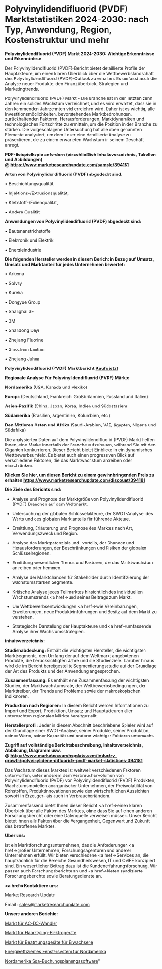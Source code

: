 # Polyvinylidendifluorid (PVDF) Marktstatistiken 2024-2030: nach Typ, Anwendung, Region, Kostenstruktur und mehr

<strong>Polyvinylidendifluorid (PVDF) Markt 2024-2030: Wichtige Erkenntnisse und Erkenntnisse</strong>

Der Polyvinylidendifluorid (PVDF)-Bericht bietet detaillierte Profile der Hauptakteure, um einen klaren Überblick über die Wettbewerbslandschaft des Polyvinylidendifluorid (PVDF)-Outlook zu erhalten. Es umfasst auch die Analyse neuer Produkte, den Finanzüberblick, Strategien und Marketingtrends.

Polyvinylidendifluorid (PVDF) Markt - Die Branche hat in den letzten zehn Jahren ein solides Wachstum verzeichnet, und es wird erwartet, dass sie in den kommenden Jahrzehnten viel erreichen wird. Daher ist es wichtig, alle Investitionsmöglichkeiten, bevorstehenden Marktbedrohungen, zurückhaltenden Faktoren, Herausforderungen, Marktdynamiken und technologischen Fortschritte zu ermitteln, um die Position in der Branche zu stärken. Die vorgeschlagene Untersuchung hat alle oben genannten Elemente analysiert, um dem Leser eine detaillierte Analyse zu präsentieren, die zu einem erwarteten Wachstum in seinem Geschäft anregt.

<strong><b>PDF-Beispielkopie anfordern (einschließlich Inhaltsverzeichnis, Tabellen und Abbildungen) @ </b></strong><strong><a href=https://www.marketresearchupdate.com/sample/394181><strong>https://www.marketresearchupdate.com/sample/394181</u></a></strong></strong>

<strong>Arten von Polyvinylidendifluorid (PVDF) abgedeckt sind:</strong>

• Beschichtungsqualität,

• Injektions-/Extrusionsqualität,

• Klebstoff-/Folienqualität,

• Andere Qualität

<strong>Anwendungen von Polyvinylidendifluorid (PVDF) abgedeckt sind:</strong>

• Bautenanstrichstoffe

• Elektronik und Elektrik

• Energieindustrie

<strong>Die folgenden Hersteller werden in diesem Bericht in Bezug auf Umsatz, Umsatz und Marktanteil für jedes Unternehmen bewertet:</strong>

• Arkema

• Solvay

• Kureha

• Dongyue Group

• Shanghai 3F

• 3M

• Shandong Deyi

• Zhejiang Fluorine

• Sinochem Lantian

• Zhejiang Juhua

<strong>Polyvinylidendifluorid (PVDF) Marktbericht <a href=https://www.marketresearchupdate.com/buynow/394181>Kaufe jetzt</a></strong>

<strong>Regionale Analyse Für Polyvinylidendifluorid (PVDF) Märkte</strong>

<strong>Nordamerika</strong> (USA, Kanada und Mexiko)

<strong>Europa</strong> (Deutschland, Frankreich, Großbritannien, Russland und Italien)

<strong>Asien-Pazifik</strong> (China, Japan, Korea, Indien und Südostasien)

<strong>Südamerika</strong> (Brasilien, Argentinien, Kolumbien, etc.)

<strong>Den Mittleren</strong> <strong>Osten und Afrika</strong> (Saudi-Arabien, VAE, ägypten, Nigeria und Südafrika)

Die analysierten Daten auf dem Polyvinylidendifluorid (PVDF) Markt helfen Ihnen, eine Marke innerhalb der Branche aufzubauen, während Sie mit den Giganten konkurrieren. Dieser Bericht bietet Einblicke in ein dynamisches Wettbewerbsumfeld. Es bietet auch einen progressiven Blick auf verschiedene Faktoren, die das Marktwachstum antreiben oder einschränken.

<strong>Klicken Sie hier, um diesen Bericht zu einem gewinnbringenden Preis zu erhalten
</strong><strong><a href=https://www.marketresearchupdate.com/discount/394181>https://www.marketresearchupdate.com/discount/394181</b></u></strong></a>

<strong>Die Ziele des Berichts sind:</strong>

- Analyse und Prognose der Marktgröße von Polyvinylidendifluorid (PVDF) Branchen auf dem Weltmarkt.

- Untersuchung der globalen Schlüsselakteure, der SWOT-Analyse, des Werts und des globalen Marktanteils für führende Akteure.

- Ermittlung, Erläuterung und Prognose des Marktes nach Art, Verwendungszweck und Region.

- Analyse des Marktpotenzials und -vorteils, der Chancen und Herausforderungen, der Beschränkungen und Risiken der globalen Schlüsselregionen.

- Ermittlung wesentlicher Trends und Faktoren, die das Marktwachstum antreiben oder hemmen.

- Analyse der Marktchancen für Stakeholder durch Identifizierung der wachstumsstarken Segmente.

- Kritische Analyse jedes Teilmarktes hinsichtlich des individuellen Wachstumstrends <a href=>und</a> seines Beitrags zum Markt.

- Um Wettbewerbsentwicklungen <a href=>wie</a> Vereinbarungen, Erweiterungen, neue Produkteinführungen und Besitz auf dem Markt zu verstehen.

- Strategische Darstellung der Hauptakteure und <a href=>umfas</a>sende Analyse ihrer Wachstumsstrategien.

<strong>Inhaltsverzeichnis:</strong>

<strong>Studienabdeckung:</strong> Enthält die wichtigsten Hersteller, die wichtigsten Marktsegmente, den Umfang der auf dem Weltmarkt angebotenen Produkte, die berücksichtigten Jahre und die Studienziele. Darüber hinaus wird die im Bericht bereitgestellte Segmentierungsstudie auf der Grundlage der Art des Produkts und der Anwendung angesprochen.

<strong>Zusammenfassung:</strong> Es enthält eine Zusammenfassung der wichtigsten Studien, der Marktwachstumsrate, der Wettbewerbsbedingungen, der Markttreiber, der Trends und Probleme sowie der makroskopischen Indikatoren.

<strong>Produktion nach Regionen:</strong> In diesem Bericht werden Informationen zu Import und Export, Produktion, Umsatz und Hauptakteuren aller untersuchten regionalen Märkte bereitgestellt.

<strong>Herstellerprofil:</strong> Jeder in diesem Abschnitt beschriebene Spieler wird auf der Grundlage einer SWOT-Analyse, seiner Produkte, seiner Produktion, seines Werts, seiner Kapazität und anderer wichtiger Faktoren untersucht.

<strong><b>Zugriff auf vollständige Berichtsbeschreibung, Inhaltsverzeichnis, Abbildung, Diagramm usw. @ </b></strong><strong><a href=https://www.marketresearchupdate.com/industry-growth/polyvinylidene-difluoride-pvdf-market-statistices-394181>https://www.marketresearchupdate.com/industry-growth/polyvinylidene-difluoride-pvdf-market-statistices-394181</a></strong>

Das Wachstum dieses Marktes ist weltweit verschiedenen Faktoren unterworfen, unter anderem dem Verbrauchervolumen von Polyvinylidendifluorid (PVDF) von Polyvinylidendifluorid (PVDF) Produkten, Wachstumsmodellen anorganischer Unternehmen, der Preisvolatilität von Rohstoffen, Produktinnovationen sowie den wirtschaftlichen Aussichten sowohl in Erzeuger- als auch in Verbraucherländern.

Zusammenfassend bietet Ihnen dieser Bericht <a href=>einen</a> klaren Überblick über alle Fakten des Marktes, ohne dass Sie auf einen anderen Forschungsbericht oder eine Datenquelle verweisen müssen. Unser Bericht bietet Ihnen alle Fakten über die Vergangenheit, Gegenwart und Zukunft des betroffenen Marktes.

<strong>Über uns:</strong>

 ist ein Marktforschungsunternehmen, das die Anforderungen <a href=>großer</a> Unternehmen, Forschungsagenturen und anderer Unternehmen erfüllt. Wir bieten verschiedene <a href=>Services</a> an, die hauptsächlich für die Bereiche Gesundheitswesen, IT und CMFE konzipiert sind. Ein wesentlicher Beitrag dazu ist die Kundenerfahrungsforschung. Wir passen auch Forschungsberichte an und <a href=>bieten</a> syndizierte Forschungsberichte sowie Beratungsdienste an.

<strong><a href=>Kontaktiere uns:</a></strong>

Market Research Update

Email : sales@marketresearchupdate.com

<strong>Unsere anderen Berichte:</strong>

<a href=https://www.linkedin.com/pulse/ac-dc-converter-market-2023-2029-in-depth-report>Markt für AC-DC-Wandler</a>

<a href=https://www.linkedin.com/pulse/hair-styling-electrics-market-size-share-outlook>Markt für Haarstyling-Elektrogeräte</a>

<a href=https://www.linkedin.com/pulse/adult-ventilators-market-size-industry-growth>Markt für Beatmungsgeräte für Erwachsene</a>

<a href=https://www.linkedin.com/pulse/north-america-energy-efficient-window-system>Energieeffizientes Fenstersystem für Nordamerika</a>

<a href=https://www.linkedin.com/pulse/north-america-spa-booking-scheduling-software>Nordamerika Spa-Buchungsplanungssoftware</a>"
